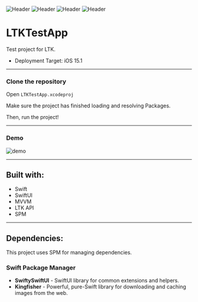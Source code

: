 ![Header](https://img.shields.io/badge/platform-iOS-lightgrey.svg)
![Header](https://img.shields.io/badge/version-1.0-green.svg)
![Header](https://img.shields.io/badge/Swift-5.6.1-orange.svg)
![Header](https://img.shields.io/badge/Xcode-13.4-blue.svg)

# LTKTestApp

Test project for LTK.

- Deployment Target: iOS 15.1

---

### Clone the repository

Open `LTKTestApp.xcodeproj`

Make sure the project has finished loading and resolving Packages.

Then, run the project!

---

### Demo
![demo](https://user-images.githubusercontent.com/63889477/170126902-3e1e2543-722a-41dc-a597-263aefecf77f.gif)

---

## Built with:
* Swift
* SwiftUI
* MVVM
* LTK API
* SPM

---

## Dependencies:

This project uses SPM for managing dependencies.

### Swift Package Manager

* **SwiftySwiftUI** - SwiftUI library for common extensions and helpers.
* **Kingfisher** - Powerful, pure-Swift library for downloading and caching images from the web.
